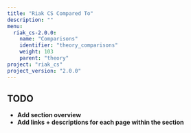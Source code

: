 ```yaml
---
title: "Riak CS Compared To"
description: ""
menu:
  riak_cs-2.0.0:
    name: "Comparisons"
    identifier: "theory_comparisons"
    weight: 103
    parent: "theory"
project: "riak_cs"
project_version: "2.0.0"
---
```


## TODO

- **Add section overview**
- **Add links + descriptions for each page within the section**
